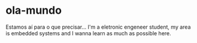 # ola-mundo
Estamos aí para o que precisar...
I'm a eletronic engeneer student, my area is embedded systems and I wanna learn as much as possible here.
